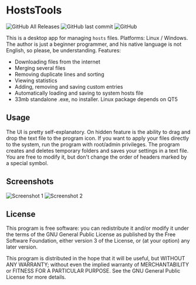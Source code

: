 # HostsTools
![GitHub All Releases](https://img.shields.io/github/downloads/nek-12/HostsTools/total?label=Total%20Downloads) ![GitHub last commit](https://img.shields.io/github/last-commit/Nek-12/HostsTools) ![GitHub](https://img.shields.io/github/license/Nek-12/HostsTools)

This is a desktop app for managing `hosts` files.
Platforms: Linux / Windows.
The author is just a beginner programmer, and his native language is not English, so please, be understanding.
Features:
* Downloading files from the internet
* Merging several files
* Removing duplicate lines and sorting
* Viewing statistics
* Adding, removing and saving custom entries
* Automatically loading and saving to system hosts file
* 33mb standalone .exe, no installer. Linux package depends on QT5
## Usage
The UI is pretty self-explanatory.
On hidden feature is the ability to drag and drop the text file to the program icon.
If you want to apply your files directly to the system, run the program with root/admin privileges.
The program creates and deletes temporary folders and saves your settings in a text file. You are free to modify it, but don't change the order of headers marked by a special symbol.
## Screenshots
![Screenshot 1](https://i.imgur.com/7lo2oOC.png)
![Screenshot 2](https://i.imgur.com/Eo9jZlS.png)
## License
This program is free software: you can redistribute it and/or modify
it under the terms of the GNU General Public License as published by
the Free Software Foundation, either version 3 of the License, or
(at your option) any later version.

This program is distributed in the hope that it will be useful,
but WITHOUT ANY WARRANTY; without even the implied warranty of
MERCHANTABILITY or FITNESS FOR A PARTICULAR PURPOSE.  See the
GNU General Public License for more details.

